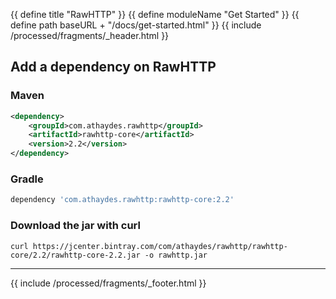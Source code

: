 {{ define title "RawHTTP" }}
{{ define moduleName "Get Started" }}
{{ define path baseURL + "/docs/get-started.html" }}
{{ include /processed/fragments/_header.html }}

## Add a dependency on RawHTTP

### Maven

```xml
<dependency>
    <groupId>com.athaydes.rawhttp</groupId>
    <artifactId>rawhttp-core</artifactId>
    <version>2.2</version>
</dependency>
```

### Gradle

```groovy
dependency 'com.athaydes.rawhttp:rawhttp-core:2.2'
```

### Download the jar with curl

```
curl https://jcenter.bintray.com/com/athaydes/rawhttp/rawhttp-core/2.2/rawhttp-core-2.2.jar -o rawhttp.jar
```

<hr>

{{ include /processed/fragments/_footer.html }}
